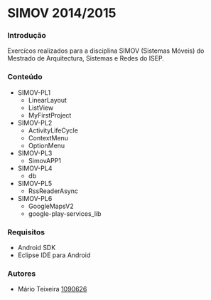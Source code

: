 # SIMOV 2014/2015 #

### Introdução ###

Exercícos realizados para a disciplina SIMOV (Sistemas Móveis) do Mestrado de Arquitectura, Sistemas e Redes do ISEP.

### Conteúdo ###
* SIMOV-PL1
    * LinearLayout
    * ListView
    * MyFirstProject
* SIMOV-PL2
    * ActivityLifeCycle
    * ContextMenu
    * OptionMenu
* SIMOV-PL3
    * SimovAPP1
* SIMOV-PL4
    * db
* SIMOV-PL5
    * RssReaderAsync
* SIMOV-PL6
    * GoogleMapsV2
    * google-play-services_lib

### Requisitos ###
* Android SDK
* Eclipse IDE para Android

### Autores ###
* Mário Teixeira [1090626](1090626@isep.ipp.pt)